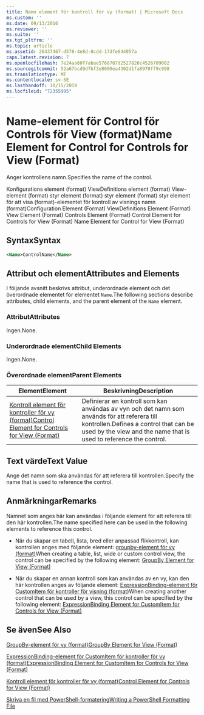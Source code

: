 ```yaml
---
title: Namn element för kontroll för vy (format) | Microsoft Docs
ms.custom: ''
ms.date: 09/13/2016
ms.reviewer: ''
ms.suite: ''
ms.tgt_pltfrm: ''
ms.topic: article
ms.assetid: 26437467-d578-4e8d-8cdd-17dfe644957a
caps.latest.revision: 7
ms.openlocfilehash: 7e24aa60f7abae5768707d2527826c452b709002
ms.sourcegitcommit: 52a67bcd9d7bf3e8600ea4302d1fa8970ff9c998
ms.translationtype: MT
ms.contentlocale: sv-SE
ms.lasthandoff: 10/15/2019
ms.locfileid: "72355995"
---
```

# <a name="name-element-for-control-for-controls-for-view-format"></a><span data-ttu-id="4fb31-102">Name-element för Control för Controls för View (format)</span><span class="sxs-lookup"><span data-stu-id="4fb31-102">Name Element for Control for Controls for View (Format)</span></span>

<span data-ttu-id="4fb31-103">Anger kontrollens namn.</span><span class="sxs-lookup"><span data-stu-id="4fb31-103">Specifies the name of the control.</span></span>

<span data-ttu-id="4fb31-104">Konfigurations element (format) ViewDefinitions element (format) View-element (format) styr element (format) styr element (format) styr element för att visa (format)-elementet för kontroll av visnings namn (format)</span><span class="sxs-lookup"><span data-stu-id="4fb31-104">Configuration Element (Format) ViewDefinitions Element (Format) View Element (Format) Controls Element (Format) Control Element for Controls for View (Format) Name Element for Control for View (Format)</span></span>

## <a name="syntax"></a><span data-ttu-id="4fb31-105">Syntax</span><span class="sxs-lookup"><span data-stu-id="4fb31-105">Syntax</span></span>

```xml
<Name>ControlName</Name>
```

## <a name="attributes-and-elements"></a><span data-ttu-id="4fb31-106">Attribut och element</span><span class="sxs-lookup"><span data-stu-id="4fb31-106">Attributes and Elements</span></span>

<span data-ttu-id="4fb31-107">I följande avsnitt beskrivs attribut, underordnade element och det överordnade elementet för elementet `Name`.</span><span class="sxs-lookup"><span data-stu-id="4fb31-107">The following sections describe attributes, child elements, and the parent element of the `Name` element.</span></span>

### <a name="attributes"></a><span data-ttu-id="4fb31-108">Attribut</span><span class="sxs-lookup"><span data-stu-id="4fb31-108">Attributes</span></span>

<span data-ttu-id="4fb31-109">Ingen.</span><span class="sxs-lookup"><span data-stu-id="4fb31-109">None.</span></span>

### <a name="child-elements"></a><span data-ttu-id="4fb31-110">Underordnade element</span><span class="sxs-lookup"><span data-stu-id="4fb31-110">Child Elements</span></span>

<span data-ttu-id="4fb31-111">Ingen.</span><span class="sxs-lookup"><span data-stu-id="4fb31-111">None.</span></span>

### <a name="parent-elements"></a><span data-ttu-id="4fb31-112">Överordnade element</span><span class="sxs-lookup"><span data-stu-id="4fb31-112">Parent Elements</span></span>

|<span data-ttu-id="4fb31-113">Element</span><span class="sxs-lookup"><span data-stu-id="4fb31-113">Element</span></span>|<span data-ttu-id="4fb31-114">Beskrivning</span><span class="sxs-lookup"><span data-stu-id="4fb31-114">Description</span></span>|
|-------------|-----------------|
|[<span data-ttu-id="4fb31-115">Kontroll element för kontroller för vy (format)</span><span class="sxs-lookup"><span data-stu-id="4fb31-115">Control Element for Controls for View (Format)</span></span>](./control-element-for-controls-for-view-format.md)|<span data-ttu-id="4fb31-116">Definierar en kontroll som kan användas av vyn och det namn som används för att referera till kontrollen.</span><span class="sxs-lookup"><span data-stu-id="4fb31-116">Defines a control that can be used by the view and the name that is used to reference the control.</span></span>|

## <a name="text-value"></a><span data-ttu-id="4fb31-117">Text värde</span><span class="sxs-lookup"><span data-stu-id="4fb31-117">Text Value</span></span>

<span data-ttu-id="4fb31-118">Ange det namn som ska användas för att referera till kontrollen.</span><span class="sxs-lookup"><span data-stu-id="4fb31-118">Specify the name that is used to reference the control.</span></span>

## <a name="remarks"></a><span data-ttu-id="4fb31-119">Anmärkningar</span><span class="sxs-lookup"><span data-stu-id="4fb31-119">Remarks</span></span>

<span data-ttu-id="4fb31-120">Namnet som anges här kan användas i följande element för att referera till den här kontrollen.</span><span class="sxs-lookup"><span data-stu-id="4fb31-120">The name specified here can be used in the following elements to reference this control.</span></span>

- <span data-ttu-id="4fb31-121">När du skapar en tabell, lista, bred eller anpassad flikkontroll, kan kontrollen anges med följande element: [groupby-element för vy (format)](./groupby-element-for-view-format.md)</span><span class="sxs-lookup"><span data-stu-id="4fb31-121">When creating a table, list, wide or custom control view, the control can be specified by the following element: [GroupBy Element for View (Format)](./groupby-element-for-view-format.md)</span></span>

- <span data-ttu-id="4fb31-122">När du skapar en annan kontroll som kan användas av en vy, kan den här kontrollen anges av följande element: [ExpressionBinding-element för CustomItem för kontroller för visning (format)](./expressionbinding-element-for-customitem-for-controls-for-view-format.md)</span><span class="sxs-lookup"><span data-stu-id="4fb31-122">When creating another control that can be used by a view, this control can be specified by the following element: [ExpressionBinding Element for CustomItem for Controls for View (Format)](./expressionbinding-element-for-customitem-for-controls-for-view-format.md)</span></span>

## <a name="see-also"></a><span data-ttu-id="4fb31-123">Se även</span><span class="sxs-lookup"><span data-stu-id="4fb31-123">See Also</span></span>

[<span data-ttu-id="4fb31-124">GroupBy-element för vy (format)</span><span class="sxs-lookup"><span data-stu-id="4fb31-124">GroupBy Element for View (Format)</span></span>](./groupby-element-for-view-format.md)

[<span data-ttu-id="4fb31-125">ExpressionBinding-element för CustomItem för kontroller för vy (format)</span><span class="sxs-lookup"><span data-stu-id="4fb31-125">ExpressionBinding Element for CustomItem for Controls for View (Format)</span></span>](./expressionbinding-element-for-customitem-for-controls-for-view-format.md)

[<span data-ttu-id="4fb31-126">Kontroll element för kontroller för vy (format)</span><span class="sxs-lookup"><span data-stu-id="4fb31-126">Control Element for Controls for View (Format)</span></span>](./control-element-for-controls-for-view-format.md)

[<span data-ttu-id="4fb31-127">Skriva en fil med PowerShell-formatering</span><span class="sxs-lookup"><span data-stu-id="4fb31-127">Writing a PowerShell Formatting File</span></span>](./writing-a-powershell-formatting-file.md)
